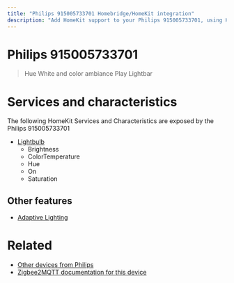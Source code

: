 ```yaml
---
title: "Philips 915005733701 Homebridge/HomeKit integration"
description: "Add HomeKit support to your Philips 915005733701, using Homebridge, Zigbee2MQTT and homebridge-z2m."
---
```

<!---
This file has been GENERATED using src/docgen/docgen.ts
DO NOT EDIT THIS FILE MANUALLY!
-->
# Philips 915005733701
> Hue White and color ambiance Play Lightbar


# Services and characteristics
The following HomeKit Services and Characteristics are exposed by
the Philips 915005733701

* [Lightbulb](../../light.md)
  * Brightness
  * ColorTemperature
  * Hue
  * On
  * Saturation


## Other features
* [Adaptive Lighting](../../light.md)


# Related
* [Other devices from Philips](../index.md#philips)
* [Zigbee2MQTT documentation for this device](https://www.zigbee2mqtt.io/devices/915005733701.html)
